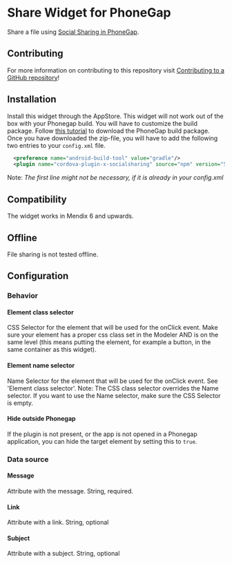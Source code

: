 # Share Widget for PhoneGap

Share a file using [Social Sharing in PhoneGap](https://github.com/EddyVerbruggen/SocialSharing-PhoneGap-Plugin).

## Contributing

For more information on contributing to this repository visit
[Contributing to a GitHub repository](https://docs.mendix.com/howto6/Contributing+to+a+GitHub+repository)!

## Installation
Install this widget through the AppStore. This widget will not work out of the box with your Phonegap build. You will have to customize the build package. Follow [this tutorial](https://docs.mendix.com/refguide6/Customizing+PhoneGap+Build+packages) to download the PhoneGap build package. Once you have downloaded the zip-file, you will have to add the following two entries to your ``config.xml`` file.


```xml
  <preference name="android-build-tool" value="gradle"/>
  <plugin name="cordova-plugin-x-socialsharing" source="npm" version="5.0.11"/>
```

Note: _The first line might not be necessary, if it is already in your config.xml_

## Compatibility
The widget works in Mendix 6 and upwards.

## Offline
File sharing is not tested offline.

## Configuration

### Behavior

#### Element class selector

CSS Selector for the element that will be used for the onClick event. Make sure your element has a proper css class set in the Modeler AND is on the same level (this means putting the element, for example a button, in the same container as this widget).

#### Element name selector

Name Selector for the element that will be used for the onClick event. See 'Element class selector'. Note: The CSS class selector overrides the Name selector. If you want to use the Name selector, make sure the CSS Selector is empty.

#### Hide outside Phonegap

If the plugin is not present, or the app is not opened in a Phonegap application, you can hide the target element by setting this to ``true``.

### Data source

#### Message

Attribute with the message. String, required.

#### Link

Attribute with a link. String, optional

#### Subject

Attribute with a subject. String, optional
